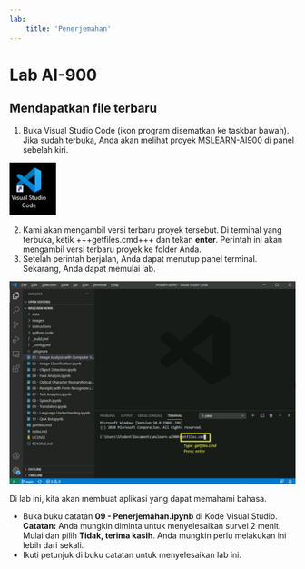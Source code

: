 ```yaml
---
lab:
    title: 'Penerjemahan'
---
```


# Lab AI-900
## Mendapatkan file terbaru

1.  Buka Visual Studio Code (ikon program disematkan ke taskbar bawah). Jika sudah terbuka, Anda akan melihat proyek MSLEARN-AI900 di panel sebelah kiri.

![Ikon Visual Studio Code](./images/vscode.jpg)

2.  Kami akan mengambil versi terbaru proyek tersebut. Di terminal yang terbuka, ketik +++getfiles.cmd+++ dan tekan **enter**. Perintah ini akan mengambil versi terbaru proyek ke folder Anda. 
3.  Setelah perintah berjalan, Anda dapat menutup panel terminal. Sekarang, Anda dapat memulai lab. 

![Gambar pendukung untuk menggunakan terminal di Visual Studio Code.](./images/terminal_support1.jpg)

Di lab ini, kita akan membuat aplikasi yang dapat memahami bahasa. 

-  Buka buku catatan **09 - Penerjemahan.ipynb** di Kode Visual Studio. 
    **Catatan:** Anda mungkin diminta untuk menyelesaikan survei 2 menit. Mulai dan pilih **Tidak, terima kasih**. Anda mungkin perlu melakukan ini lebih dari sekali.
-  Ikuti petunjuk di buku catatan untuk menyelesaikan lab ini.